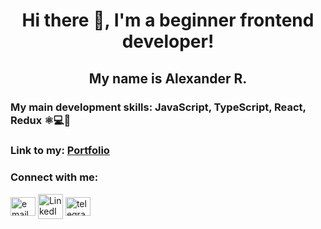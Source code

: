 <h1 align="center">Hi there 👋, I'm a beginner frontend developer!</h1>
<h2 align="center">My name is Alexander R.</h2>


<h3>My main development skills: JavaScript, TypeScript, React, Redux ⚛💻🚀</h3>

  
<h3 align="left">Link to my: <a href="https://nedug.github.io/cv-alexander-r/" target="blank">Portfolio</a></h3>


<h3 align="left">Connect with me:</h3>
<p align="left">
<a href="mailto:ru55nedug@gmail.com" target="_blank"><img align="center" src="https://pnggrid.com/wp-content/uploads/2021/04/Gmail-Transparent-Logo-1024x768.png" alt="email" height="30px" width="40px" /></a>  <a href="https://www.linkedin.com/in/alexander-rusin-789760226" target="_blank"><img align="center" src="https://freepngimg.com/thumb/linkedin/2-2-linkedin-png-hd-thumb.png" alt="LinkedIn" height="40px" width="40px" /></a>  <a href="https://t.me/polkaj" target="_blank"><img align="center" src="https://user-images.githubusercontent.com/80103497/185432979-8078ee9e-1e06-48b6-a338-c1769c3f734d.png" alt="telegram" height="30px" width="40px" /></a>
</p>


